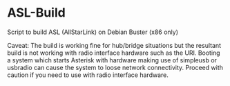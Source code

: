 # ASL-Build
Script to build ASL (AllStarLink) on Debian Buster (x86 only)

Caveat:  The build is working fine for hub/bridge situations but the resultant build is not working with radio interface hardware
such as the URI.  Booting a system which starts Asterisk with hardware making use of simpleusb or usbradio can cause the system to
loose network connectivity.  Proceed with caution if you need to use with radio interface hardware.
